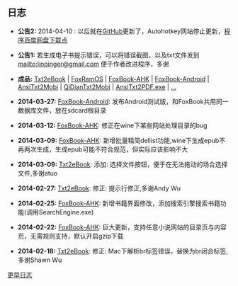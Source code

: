 ## 日志

- **公告2:** 2014-04-10 : 以后就在[GitHub][]更新了，Autohotkey网站停止更新，[程序百度网盘下载点][pan_baidu]

- **公告1:** 若生成电子书提示错误，可以将错误截图，以及txt文件发到 <mailto:linpinger@gmail.com> 便于作者改进程序，多谢

- **成品:** [Txt2eBook][] | [FoxRamOS][] | [FoxBook-AHK][] | [FoxBook-Android][] | [AnsiTxt2Mobi][pan_baidu] | [QiDianTxt2Mobi][pan_baidu] | [AnsiTxt2PDF.exe][pan_baidu] | [...][pan_baidu]


- **2014-03-27:** [FoxBook-Android][]: 发布Android测试版，和FoxBook共用同一数据库文件，放在sdcard根目录

- **2014-03-12:** [FoxBook-AHK][]: 修正在wine下某些网站处理目录的bug

- **2014-03-09:** [FoxBook-AHK][]: 新增批量精简dellist功能,wine下生成epub不再两次生成，生成epub可能不符合规范，但实际应该影响不大

- **2014-03-09:** [Txt2eBook][]: 添加: 选择文件按钮，便于在无法拖动的场合选择文件,多谢atuo

- **2014-02-27:** [Txt2eBook][]: 修正: 提示行修正,多谢Andy Wu

- **2014-02-25:** [FoxBook-AHK][]: 新增书籍界面修改，添加搜索引擎搜索书籍功能(调用SearchEngine.exe)

- **2014-02-22:** [FoxBook-AHK][]: 巨大更新，支持任意小说网站的目录页与内容页，无需规则支持，默认开启gzip下载

- **2014-02-18:** [Txt2eBook][]: 修正: Mac下解析br标签错误，替换为br闭合标签,多谢Shawn Wu

<a href="#" onclick='$("#content").load("etc/foxchangelog2013.html")'>更早日志</a>


[foxbook-ahk]: https://github.com/linpinger/foxbook-ahk
[foxbook-android]: https://github.com/linpinger/foxbook-android
[txt2ebook]: https://github.com/linpinger/txt2ebook
[foxramos]: https://github.com/linpinger/foxramos

[GitHub]: https://github.com/linpinger/ "所有项目"
[pan_baidu]: http://pan.baidu.com/s/1bnqxdjL "百度网盘共享"

